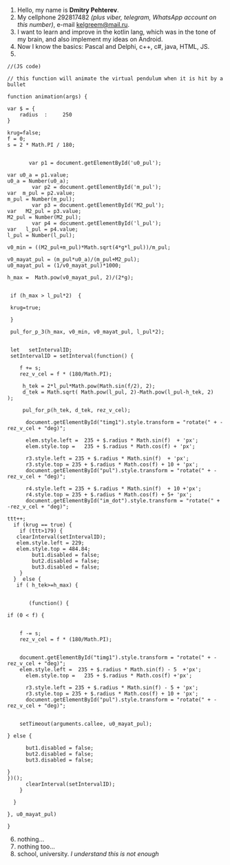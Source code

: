 1. Hello, my name is **Dmitry Pehterev**.
2. My cellphone 292817482 _(plus viber, telegram, WhatsApp account on this number)_, e-mail kelgreem@mail.ru.
3. I want to learn and improve in the kotlin lang, which was in the tone of my brain, and also implement my ideas on Android.
4. Now I know the basics: Pascal and Delphi, c++, c#, java, HTML, JS.
5. 

    //(JS code)  
    
    // this function will animate the virtual pendulum when it is hit by a bullet

    function animation(args) { 

	var $ = {
		radius  :     250 
	}
    
    krug=false;
	f = 0;
	s = 2 * Math.PI / 180; 
            
            
           var p1 = document.getElementById('u0_pul');
           
    var u0_a = p1.value;
    u0_a = Number(u0_a);        
            var p2 = document.getElementById('m_pul');
    var  m_pul = p2.value;
    m_pul = Number(m_pul);
            var p3 = document.getElementById('M2_pul');
    var   M2_pul = p3.value;
    M2_pul = Number(M2_pul);
            var p4 = document.getElementById('l_pul');
    var   l_pul = p4.value;
    l_pul = Number(l_pul);
                     
    v0_min = ((M2_pul+m_pul)*Math.sqrt(4*g*l_pul))/m_pul;
                  
    v0_mayat_pul = (m_pul*u0_a)/(m_pul+M2_pul);  
    u0_mayat_pul = (1/v0_mayat_pul)*1000;
            
    h_max =  Math.pow(v0_mayat_pul, 2)/(2*g);
    
            
     if (h_max > l_pul*2)  {       
    
     krug=true;
  
     }  
            
     pul_for_p_3(h_max, v0_min, v0_mayat_pul, l_pul*2); 
                            
     
     let   setIntervalID;        
	 setIntervalID = setInterval(function() {  
       
		f += s; 
        rez_v_cel = f * (180/Math.PI);
        
         h_tek = 2*l_pul*Math.pow(Math.sin(f/2), 2);
         d_tek = Math.sqrt( Math.pow(l_pul, 2)-Math.pow(l_pul-h_tek, 2)  );         

         pul_for_p(h_tek, d_tek, rez_v_cel);
 
          document.getElementById("timg1").style.transform = "rotate(" + -rez_v_cel + "deg)";
         
		  elem.style.left =  235 + $.radius * Math.sin(f)  + 'px';
		  elem.style.top =   235 + $.radius * Math.cos(f) + 'px';   
             
          r3.style.left = 235 + $.radius * Math.sin(f)  + 'px';
          r3.style.top = 235 + $.radius * Math.cos(f) + 10 + 'px';
          document.getElementById("pul").style.transform = "rotate(" + -rez_v_cel + "deg)"; 
         
          r4.style.left = 235 + $.radius * Math.sin(f)  + 10 +'px';
          r4.style.top = 235 + $.radius * Math.cos(f) + 5+ 'px';
          document.getElementById("im_dot").style.transform = "rotate(" + -rez_v_cel + "deg)"; 
    
    ttt++;    
      if (krug == true) {
        if (ttt>179) {
       clearInterval(setIntervalID); 
       elem.style.left = 229;
       elem.style.top = 484.84;
            but1.disabled = false;
            but2.disabled = false;
            but3.disabled = false;
        } 
      }  else {
       if ( h_tek>=h_max) {

           
           (function() {

    if (0 < f) {


        f -= s;
        rez_v_cel = f * (180/Math.PI);
        
        
        document.getElementById("timg1").style.transform = "rotate(" + -rez_v_cel + "deg)";
        elem.style.left =  235 + $.radius * Math.sin(f) - 5  +'px';
		  elem.style.top =   235 + $.radius * Math.cos(f) +'px';   
             
          r3.style.left = 235 + $.radius * Math.sin(f) - 5 + 'px';
          r3.style.top = 235 + $.radius * Math.cos(f) + 10 + 'px';
          document.getElementById("pul").style.transform = "rotate(" + -rez_v_cel + "deg)";
        
        
        setTimeout(arguments.callee, u0_mayat_pul);

    } else {

          but1.disabled = false;
          but2.disabled = false;
          but3.disabled = false; 

    }
    })();
          clearInterval(setIntervalID);
        }     
                
      } 
            
	}, u0_mayat_pul)
                  
    }  

6. nothing...
7. nothing  too...
8. school, university. _I understand this is not enough_



